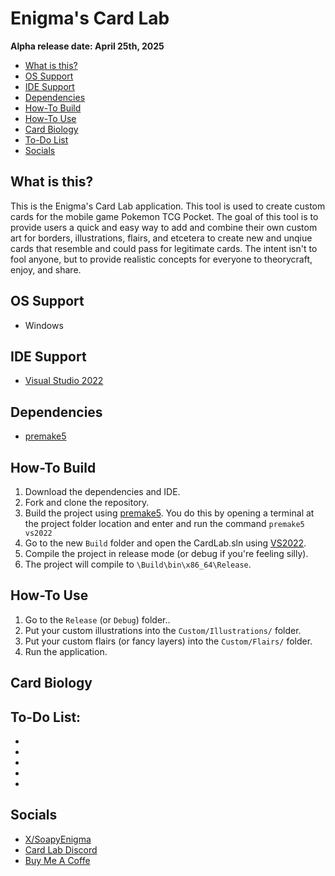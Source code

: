 # Enigma's Card Lab

**Alpha release date: April 25th, 2025**

* [What is this?](#What-is-this?)
* [OS Support](#OS-Support)
* [IDE Support](#IDE-Support)
* [Dependencies](#Dependencies)
* [How-To Build](#How---To-Build)
* [How-To Use](#How---To-Use)
* [Card Biology](#Card-Biology)
* [To-Do List](#To---Do-List)
* [Socials](#Socials)

## What is this?
This is the Enigma's Card Lab application. This tool is used to create custom cards for the mobile game Pokemon TCG Pocket. The goal of this tool is to provide users a quick and easy way to add and combine their own custom art for borders, illustrations, flairs, and etcetera to create new and unqiue cards that resemble and could pass for legitimate cards. The intent isn't to fool anyone, but to provide realistic concepts for everyone to theorycraft, enjoy, and share. 

## OS Support
- Windows

## IDE Support
- [Visual Studio 2022](https://visualstudio.microsoft.com/downloads/)

## Dependencies
- [premake5](https://premake.github.io/download)

## How-To Build
1. Download the dependencies and IDE.
2. Fork and clone the repository.
3. Build the project using [premake5](https://premake.github.io/download). You do this by opening a terminal at the project folder location and enter and run the command `premake5 vs2022 `
4. Go to the new `Build` folder and open the CardLab.sln using [VS2022](https://visualstudio.microsoft.com/downloads/).
5. Compile the project in release mode (or debug if you're feeling silly).
6. The project will compile to `\Build\bin\x86_64\Release`.

## How-To Use
1. Go to the `Release` (or `Debug`) folder..
2. Put your custom illustrations into the `Custom/Illustrations/` folder.
3. Put your custom flairs (or fancy layers) into the `Custom/Flairs/` folder.
4. Run the application.

## Card Biology

## To-Do List:
-
-
-
-
-

## Socials
- [X/SoapyEnigma](https://x.com/SoapyEnigma)
- [Card Lab Discord](https://discord.gg/kFZ7WjSZQT)
- [Buy Me A Coffe](https://buymeacoffee.com/soapyenigma)
